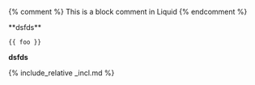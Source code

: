 ---
---
{% comment %}
    This is a block comment in Liquid
{% endcomment %}
<div>
**dsfds**
</div>

```
{{ foo }}

```

<div markdown="1">

**dsfds**

</div>

{% include_relative _incl.md %}
